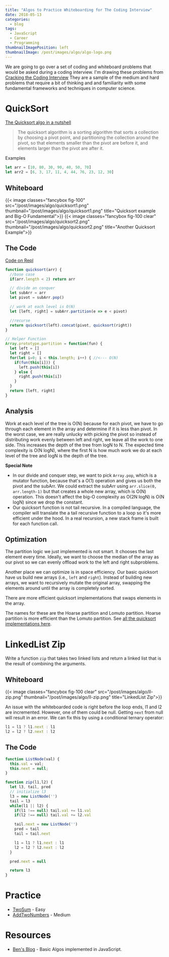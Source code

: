 ```yaml
---
title: "Algos to Practice Whiteboarding for The Coding Interview"
date: 2018-05-13
categories:
  - blog
tags:
  - JavaScript
  - Career
  - Programming
thumbnailImagePosition: left
thumbnailImage: /post/images/algo/algo-logo.png
---
```


We are going to go over a set of coding and whiteboard problems that would be asked during a coding interview. I'm drawing these problems from [Cracking the Coding Interview](https://www.amazon.com/Cracking-Coding-Interview-Programming-Questions/dp/0984782850/ref=pd_lpo_sbs_14_t_0?_encoding=UTF8&psc=1&refRID=2E72V7DJM4CV4DNTBTKD) They are a sample of the medium and hard problems that require a bit of thinking and and familiarity with some fundamental frameworks and techniques in computer science.

<!--more-->
<!--toc-->

# QuickSort

[The Quicksort algo in a nutshell](https://medium.com/basecs/pivoting-to-understand-quicksort-part-1-75178dfb9313)
> The quicksort algorithm is a sorting algorithm that sorts a collection by choosing a pivot point, and partitioning the collection around the pivot, so that elements smaller than the pivot are before it, and elements larger than the pivot are after it.

Examples

```javascript
let arr = [10, 80, 30, 90, 40, 50, 70]
let arr2 = [6, 3, 17, 11, 4, 44, 76, 23, 12, 30]
```

## Whiteboard
{{< image classes="fancybox fig-100" src="/post/images/algo/quicksort1.png"
thumbnail="/post/images/algo/quicksort1.png" title="Quicksort example and Big-O Fundamental">}}
{{< image classes="fancybox fig-100 clear" src="/post/images/algo/quicksort2.png"
thumbnail="/post/images/algo/quicksort2.png" title="Another Quicksort Example">}}

## The Code
[Code on Repl](https://repl.it/@xiaoyunyang/Quicksort)

```javascript
function quicksort(arr) {
  //base case
  if(arr.length < 2) return arr

  // divide an conquer
  let subArr = arr
  let pivot = subArr.pop()

  // work at each level is O(N)
  let [left, right] = subArr.partition(e => e < pivot)

  //recurse
  return quicksort(left).concat(pivot, quicksort(right))
}

// Helper Function
Array.prototype.partition = function(fun) {
  let left = []
  let right = []
  for(let i=0; i < this.length; i++) { //<--- O(N)
    if(fun(this[i])) {
      left.push(this[i])
    } else {
      right.push(this[i])
    }
  }
  return [left, right]
}
```

## Analysis

Work at each level of the tree is O(N) because for each pivot, we have to go through each element in the array and determine if it is less than pivot. In the worst case, we are really unlucky with picking the pivot so instead of distributing work evenly between left and right, we leave all the work to one side. This increases the depth of the tree from logN to N. The expected time complexity is O(N logN), where the first N is how much work we do at each level of the tree and logN is the depth of the tree.

**Special Note**

* In our divide and conquer step, we want to pick `Array.pop`, which is a mutator function, because that's a O(1) operation and gives us both the pivot and the subArr. We could extract the subArr using `arr.slice(0, arr.length-1)` but that creates a whole new array, which is O(N) operation. This doesn't affect the big-O complexity as O(2N logN) is O(N logN) since we drop the constant.
* Our quicksort function is not tail recursive. In a compiled language, the compiler will translate the a tail recursive function to a loop so it's more efficient under the hood. In a real recursion, a new stack frame is built for each function call.

## Optimization
The partition logic we just implemented is not smart. It chooses the last element every time. Ideally, we want to choose the median of the array as our pivot so we can evenly offload work to the left and right subproblems.

Another place we can optimize is in space efficiency. Our basic quicksort have us build new arrays (i.e., `left` and `right`). Instead of building new arrays, we want to recursively mutate the original array, swapping the elements around until the array is completely sorted.

There are more efficient quicksort implementations that swaps elements in the array.

The names for these are the Hoarse partition and Lomuto partition. Hoarse partition is more efficient than the Lomuto partition. See [all the quicksort implementations here](http://blog.benoitvallon.com/sorting-algorithms-in-javascript/the-quicksort-algorithm/).

# LinkedList Zip

Write a function `zip` that takes two linked lists and return a
linked list that is the result of combining the arguments.

## Whiteboard
{{< image classes="fancybox fig-100 clear" src="/post/images/algo/ll-zip.png"
thumbnail="/post/images/algo/ll-zip.png" title="LinkedList Zip">}}

An issue with the whiteboarded code is right before the loop ends, l1 and l2 are incremented. However, one of them could be null. Getting `next` from null will result in an error. We can fix this by using a conditional ternary operator:

```javascript
l1 = l1 ? l1.next : l1
l2 = l2 ? l2.next : l2
```

## The Code

```javascript
function ListNode(val) {
  this.val = val;
  this.next = null;
}
```

```javascript
function zip(l1,l2) {
  let l3, tail, pred
  // initialize l3
  l3 = new ListNode('')
  tail = l3
  while(l1 || l2) {
    if(l1 !== null) tail.val += l1.val
    if(l2 !== null) tail.val += l2.val

    tail.next = new ListNode('')
    pred = tail
    tail = tail.next

    l1 = l1 ? l1.next : l1
    l2 = l2 ? l2.next : l2
  }

  pred.next = null

  return l3
}
```

# Practice
* [TwoSum](https://repl.it/@xiaoyunyang/TwoSum) - Easy
* [AddTwoNumbers](https://repl.it/@xiaoyunyang/AddTwoNumbers) - Medium

# Resources
* [Ben's Blog](http://blog.benoitvallon.com/) - Basic Algos implemented in JavaScript.
